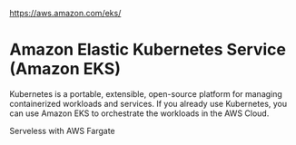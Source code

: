 https://aws.amazon.com/eks/

# Amazon Elastic Kubernetes Service (Amazon EKS)

Kubernetes is a portable, extensible, open-source platform for managing containerized workloads and services.
If you already use Kubernetes, you can use Amazon EKS to orchestrate the workloads in the AWS Cloud.

Serveless with AWS Fargate